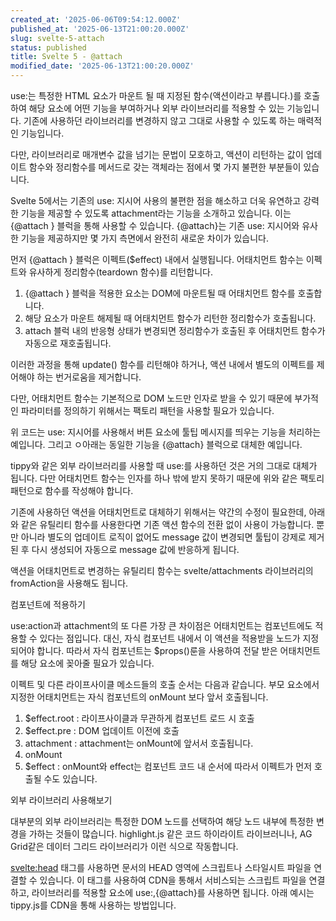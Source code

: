 ```yaml
---
created_at: '2025-06-06T09:54:12.000Z'
published_at: '2025-06-13T21:00:20.000Z'
slug: svelte-5-attach
status: published
title: Svelte 5 - @attach
modified_date: '2025-06-13T21:00:20.000Z'
---
```


use:는 특정한 HTML 요소가 마운트 될 때 지정된 함수(액션이라고 부릅니다.)를 호출하여 해당 요소에 어떤 기능을 부여하거나 외부 라이브러리를 적용할 수 있는 기능입니다. 기존에 사용하던 라이브러리를 변경하지 않고 그대로 사용할 수 있도록 하는 매력적인 기능입니다. 

다만, 라이브러리로 매개변수 값을 넘기는 문법이 모호하고, 액션이 리턴하는 값이 업데이트 함수와 정리함수를 메서드로 갖는 객체라는 점에서 몇 가지 불편한 부분들이 있습니다. 

Svelte 5에서는 기존의 use: 지시어 사용의 불편한 점을 해소하고 더욱 유연하고 강력한 기능을 제공할 수 있도록 attachment라는 기능을 소개하고 있습니다. 이는 {@attach } 블럭을 통해 사용할 수 있습니다. {@attach}는 기존 use: 지시어와 유사한 기능을 제공하지만 몇 가지 측면에서 완전히 새로운 차이가 있습니다. 

먼저 {@attach } 블럭은 이펙트($effect) 내에서 실행됩니다. 어태치먼트 함수는 이펙트와 유사하게 정리함수(teardown 함수)를 리턴합니다. 

1. {@attach } 블럭을 적용한 요소는 DOM에 마운트될 때 어태치먼트 함수를 호출합니다. 
2. 해당 요소가 마운트 해제될 때 어태치먼트 함수가 리턴한 정리함수가 호출됩니다. 
3. attach 블럭 내의 반응형 상태가 변경되면 정리함수가 호출된 후 어태치먼트 함수가 자동으로 재호출됩니다. 

이러한 과정을 통해 update() 함수를 리턴해야 하거나, 액션 내에서 별도의 이펙트를 제어해야 하는 번거로움을 제거합니다.

다만, 어태치먼트 함수는 기본적으로 DOM 노드만 인자로 받을 수 있기 때문에 부가적인 파라미터를 정의하기 위해서는 팩토리 패턴을 사용할 필요가 있습니다. 

위 코드는 use: 지시어를 사용해서 버튼 요소에 툴팁 메시지를 띄우는 기능을 처리하는 예입니다. 그리고 ㅇ아래는 동일한 기능을 {@attach} 블럭으로 대체한 예입니다. 

tippy와 같은 외부 라이브러리를 사용할 때 use:를 사용하던 것은 거의 그대로 대체가 됩니다. 다만 어태치먼트 함수는 인자를 하나 밖에 받지 못하기 때문에 위와 같은 팩토리 패턴으로 함수를 작성해야 합니다. 

기존에 사용하던 액션을 어태치먼트로 대체하기 위해서는 약간의 수정이 필요한데, 아래와 같은 유틸리티 함수를 사용한다면 기존 액션 함수의 전환 없이 사용이 가능합니다. 뿐만 아니라 별도의 업데이트 로직이 없어도 message 값이 변경되면 툴팁이 강제로 제거된 후 다시 생성되어 자동으로 message 값에 반응하게 됩니다.

액션을 어태치먼트로 변경하는 유틸리티 함수는 svelte/attachments 라이브러리의 fromAction을 사용해도 됩니다. 

컴포넌트에 적용하기

use:action과 attachment의 또 다른 가장 큰 차이점은 어태치먼트는 컴포넌트에도 적용할 수 있다는 점입니다.  대신, 자식 컴포넌트 내에서 이 액션을 적용받을 노드가 지정되어야 합니다. 따라서 자식 컴포넌트는 $props()룬을 사용하여 전달 받은 어태치먼트를 해당 요소에 꽂아줄 필요가 있습니다. 

이펙트 및 다른 라이프사이클 메소드들의 호출 순서는 다음과 같습니다. 부모 요소에서 지정한 어태치먼트는 자식 컴포넌트의 onMount 보다 앞서 호출됩니다. 

1. $effect.root : 라이프사이클과 무관하게 컴포넌트 로드 시 호출
2. $effect.pre : DOM 업데이트 이전에 호출
3. attachment : attachment는 onMount에 앞서서 호출됩니다. 
4. onMount
5. $effect  : onMount와 effect는 컴포넌트 코드 내 순서에 따라서 이펙트가 먼저 호출될 수도 있습니다. 

외부 라이브러리 사용해보기

대부분의 외부 라이브러리는 특정한 DOM 노드를 선택하여 해당 노드 내부에 특정한 변경을 가하는 것들이 많습니다. highlight.js 같은 코드 하이라이트 라이브러니나, AG Grid같은 데이터 그리드 라이브러리가 이런 식으로 작동합니다. 

<svelte:head> 태그를 사용하면 문서의 HEAD 영역에 스크립트나 스타일시트 파일을 연결할 수 있습니다. 이 태그를 사용하여 CDN을 통해서 서비스되는 스크립트 파일을 연결하고, 라이브러리를 적용할 요소에 use:,{@attach}를 사용하면 됩니다. 아래 예시는 tippy.js를 CDN을 통해 사용하는 방법입니다.